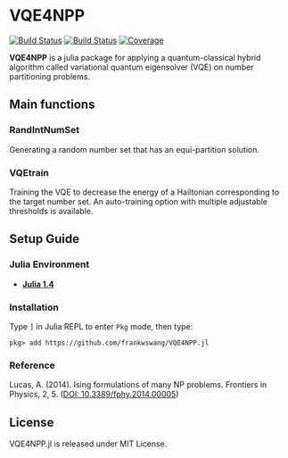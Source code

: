# VQE4NPP

[![Build Status](https://travis-ci.com/frankwswang/VQE4NPP.jl.svg?branch=master)](https://travis-ci.com/frankwswang/VQE4NPP.jl)
[![Build Status](https://ci.appveyor.com/api/projects/status/github/frankwswang/VQE4NPP.jl?svg=true)](https://ci.appveyor.com/project/frankwswang/VQE4NPP-jl)
[![Coverage](https://codecov.io/gh/frankwswang/VQE4NPP.jl/branch/master/graph/badge.svg)](https://codecov.io/gh/frankwswang/VQE4NPP.jl)

__VQE4NPP__ is a julia package for applying a quantum-classical hybrid algorithm called variational quantum eigensolver (VQE) on number partitioning problems.

## Main functions
### RandIntNumSet
Generating a random number set that has an equi-partition solution.

### VQEtrain
Training the VQE to decrease the energy of a Hailtonian corresponding to the target number set. An auto-training option with multiple adjustable thresholds is available.

## Setup Guide
### Julia Environment
* [__Julia 1.4__](https://julialang.org)

### Installation
Type `]` in Julia REPL to enter `Pkg` mode, then type:
```
pkg> add https://github.com/frankwswang/VQE4NPP.jl
```

### Reference
Lucas, A. (2014). Ising formulations of many NP problems. Frontiers in Physics, 2, 5. ([DOI: 10.3389/fphy.2014.00005](https://www.frontiersin.org/articles/10.3389/fphy.2014.00005/full))

## License
VQE4NPP.jl is released under MIT License.